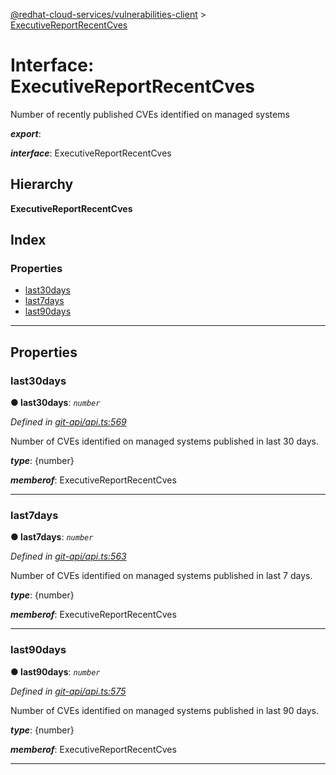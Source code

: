 [@redhat-cloud-services/vulnerabilities-client](../README.md) > [ExecutiveReportRecentCves](../interfaces/executivereportrecentcves.md)

# Interface: ExecutiveReportRecentCves

Number of recently published CVEs identified on managed systems

*__export__*: 

*__interface__*: ExecutiveReportRecentCves

## Hierarchy

**ExecutiveReportRecentCves**

## Index

### Properties

* [last30days](executivereportrecentcves.md#last30days)
* [last7days](executivereportrecentcves.md#last7days)
* [last90days](executivereportrecentcves.md#last90days)

---

## Properties

<a id="last30days"></a>

###  last30days

**● last30days**: *`number`*

*Defined in [git-api/api.ts:569](https://github.com/RedHatInsights/javascript-clients/blob/master/packages/vulnerabilities/git-api/api.ts#L569)*

Number of CVEs identified on managed systems published in last 30 days.

*__type__*: {number}

*__memberof__*: ExecutiveReportRecentCves

___
<a id="last7days"></a>

###  last7days

**● last7days**: *`number`*

*Defined in [git-api/api.ts:563](https://github.com/RedHatInsights/javascript-clients/blob/master/packages/vulnerabilities/git-api/api.ts#L563)*

Number of CVEs identified on managed systems published in last 7 days.

*__type__*: {number}

*__memberof__*: ExecutiveReportRecentCves

___
<a id="last90days"></a>

###  last90days

**● last90days**: *`number`*

*Defined in [git-api/api.ts:575](https://github.com/RedHatInsights/javascript-clients/blob/master/packages/vulnerabilities/git-api/api.ts#L575)*

Number of CVEs identified on managed systems published in last 90 days.

*__type__*: {number}

*__memberof__*: ExecutiveReportRecentCves

___


